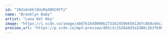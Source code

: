 ```yaml
---
id: "1NZs6n6hl8UuMaX0UC0YTz"
name: "Brooklyn Baby"
artist: "Lana Del Rey"
image: "https://i.scdn.co/image/ab67616d0000b2731624590458126fc8b8c64c2f"
preview_url: "https://p.scdn.co/mp3-preview/d03c1c1528a0d3a2d88c263fb905e020a1fe26df"
---
```

